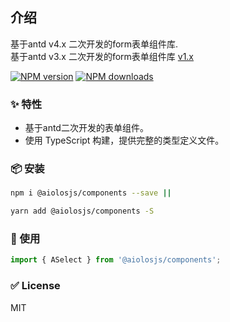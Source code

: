 
## 介绍

基于antd v4.x 二次开发的form表单组件库.  
基于antd v3.x 二次开发的form表单组件库 [v1.x](http://v1.aiolosjs.rebornauto.cn)

[![NPM version][image-1]][1] [![NPM downloads][image-2]][2]


### ✨ 特性

* 基于antd二次开发的表单组件。
* 使用 TypeScript 构建，提供完整的类型定义文件。

### 📦 安装

```bash
npm i @aiolosjs/components --save ||

yarn add @aiolosjs/components -S
```

### 🔨 使用

```javascript
import { ASelect } from '@aiolosjs/components';
```


### ✅ License

MIT

[1]:	https://www.npmjs.com/package/@aiolosjs/components
[2]:	https://www.npmjs.com/package/@aiolosjs/components

[image-1]:	https://img.shields.io/npm/v/@aiolosjs/components?style=flat
[image-2]:	https://img.shields.io/npm/dm/@aiolosjs/components?style=flat
